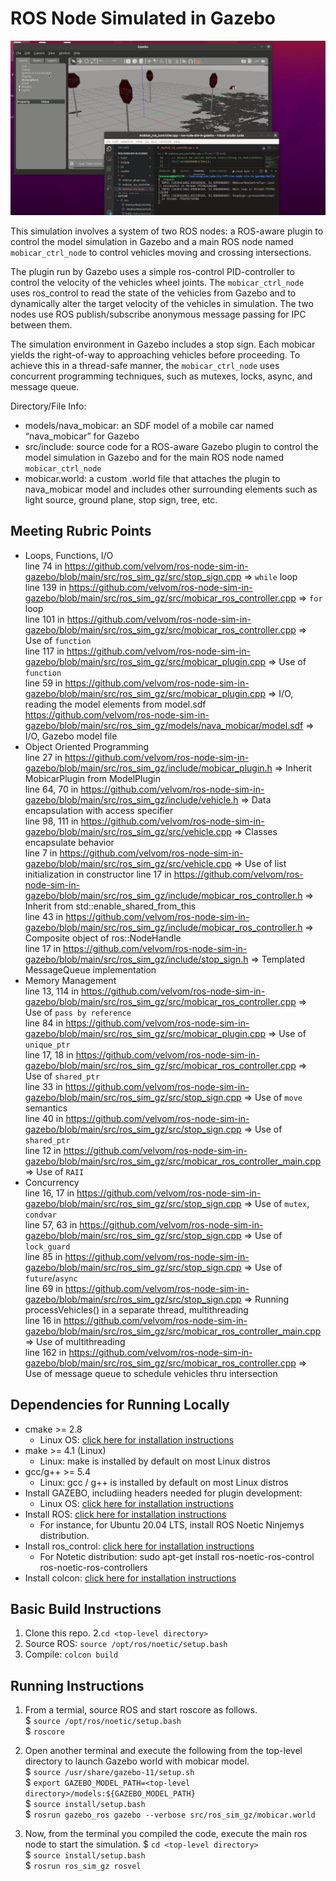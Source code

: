 # ROS Node Simulated in Gazebo

<img src="data/rosnode_simulation_gazebo.gif"/>

This simulation involves a system of two ROS nodes: a ROS-aware plugin to control the model simulation in Gazebo and a main ROS node named `mobicar_ctrl_node` to control vehicles moving and crossing intersections.

The plugin run by Gazebo uses a simple ros-control PID-controller to control the velocity of the vehicles wheel joints. The `mobicar_ctrl_node` uses ros_control to read the state of the vehicles from Gazebo and to dynamically alter the target velocity of the vehicles in simulation. The two nodes use ROS publish/subscribe anonymous message passing for IPC between them.

The simulation environment in Gazebo includes a stop sign. Each mobicar yields the right-of-way to approaching vehicles before proceeding. To achieve this in a thread-safe manner, the `mobicar_ctrl_node` uses concurrent programming techniques, such as mutexes, locks, async, and message queue.

Directory/File Info:
* models/nava_mobicar: an SDF model of a mobile car named “nava_mobicar” for Gazebo
* src/include: source code for a ROS-aware Gazebo plugin to control the model simulation in Gazebo and for the main ROS node named `mobicar_ctrl_node`
* mobicar.world: a custom .world file that attaches the plugin to nava_mobicar model and includes other surrounding elements such as light source, ground plane, stop sign, tree, etc.

## Meeting Rubric Points
* Loops, Functions, I/O  
  line 74 in https://github.com/velvom/ros-node-sim-in-gazebo/blob/main/src/ros_sim_gz/src/stop_sign.cpp => `while` loop  
  line 139 in https://github.com/velvom/ros-node-sim-in-gazebo/blob/main/src/ros_sim_gz/src/mobicar_ros_controller.cpp => `for` loop  
  line 101 in https://github.com/velvom/ros-node-sim-in-gazebo/blob/main/src/ros_sim_gz/src/mobicar_ros_controller.cpp => Use of `function`  
  line 117 in https://github.com/velvom/ros-node-sim-in-gazebo/blob/main/src/ros_sim_gz/src/mobicar_plugin.cpp => Use of `function`  
  line 59 in https://github.com/velvom/ros-node-sim-in-gazebo/blob/main/src/ros_sim_gz/src/mobicar_plugin.cpp => I/O, reading the model elements from model.sdf   
  https://github.com/velvom/ros-node-sim-in-gazebo/blob/main/src/ros_sim_gz/models/nava_mobicar/model.sdf => I/O, Gazebo model file
* Object Oriented Programming  
  line 27 in https://github.com/velvom/ros-node-sim-in-gazebo/blob/main/src/ros_sim_gz/include/mobicar_plugin.h => Inherit MobicarPlugin from ModelPlugin  
  line 64, 70 in https://github.com/velvom/ros-node-sim-in-gazebo/blob/main/src/ros_sim_gz/include/vehicle.h => Data encapsulation with access specifier  
  line 98, 111 in https://github.com/velvom/ros-node-sim-in-gazebo/blob/main/src/ros_sim_gz/src/vehicle.cpp => Classes encapsulate behavior  
  line 7 in https://github.com/velvom/ros-node-sim-in-gazebo/blob/main/src/ros_sim_gz/src/vehicle.cpp => Use of list initialization in constructor 
  line 17 in https://github.com/velvom/ros-node-sim-in-gazebo/blob/main/src/ros_sim_gz/include/mobicar_ros_controller.h => Inherit from std::enable_shared_from_this  
  line 43 in https://github.com/velvom/ros-node-sim-in-gazebo/blob/main/src/ros_sim_gz/include/mobicar_ros_controller.h => Composite object of ros::NodeHandle  
  line 17 in https://github.com/velvom/ros-node-sim-in-gazebo/blob/main/src/ros_sim_gz/include/stop_sign.h => Templated MessageQueue implementation
* Memory Management  
  line 13, 114 in https://github.com/velvom/ros-node-sim-in-gazebo/blob/main/src/ros_sim_gz/src/mobicar_ros_controller.cpp => Use of `pass by reference`  
  line 84 in https://github.com/velvom/ros-node-sim-in-gazebo/blob/main/src/ros_sim_gz/src/mobicar_plugin.cpp => Use of `unique_ptr`  
  line 17, 18 in https://github.com/velvom/ros-node-sim-in-gazebo/blob/main/src/ros_sim_gz/src/mobicar_ros_controller.cpp => Use of `shared_ptr`  
  line 33 in https://github.com/velvom/ros-node-sim-in-gazebo/blob/main/src/ros_sim_gz/src/stop_sign.cpp => Use of `move` semantics  
  line 40 in https://github.com/velvom/ros-node-sim-in-gazebo/blob/main/src/ros_sim_gz/src/stop_sign.cpp => Use of `shared_ptr`  
  line 12 in https://github.com/velvom/ros-node-sim-in-gazebo/blob/main/src/ros_sim_gz/src/mobicar_ros_controller_main.cpp => Use of `RAII`
* Concurrency  
  line 16, 17 in https://github.com/velvom/ros-node-sim-in-gazebo/blob/main/src/ros_sim_gz/src/stop_sign.cpp => Use of `mutex`, `condvar`  
  line 57, 63 in https://github.com/velvom/ros-node-sim-in-gazebo/blob/main/src/ros_sim_gz/src/stop_sign.cpp => Use of `lock_guard`  
  line 85 in https://github.com/velvom/ros-node-sim-in-gazebo/blob/main/src/ros_sim_gz/src/stop_sign.cpp => Use of `future`/`async`  
  line 69 in https://github.com/velvom/ros-node-sim-in-gazebo/blob/main/src/ros_sim_gz/src/stop_sign.cpp => Running processVehicles() in a separate thread, multithreading  
  line 16 in https://github.com/velvom/ros-node-sim-in-gazebo/blob/main/src/ros_sim_gz/src/mobicar_ros_controller_main.cpp => Use of multithreading  
  line 162 in https://github.com/velvom/ros-node-sim-in-gazebo/blob/main/src/ros_sim_gz/src/mobicar_ros_controller.cpp => Use of message queue to schedule vehicles thru intersection

## Dependencies for Running Locally
* cmake >= 2.8
  * Linux OS: [click here for installation instructions](https://cmake.org/install/)
* make >= 4.1 (Linux)
  * Linux: make is installed by default on most Linux distros
* gcc/g++ >= 5.4
  * Linux: gcc / g++ is installed by default on most Linux distros
* Install GAZEBO, includiing headers needed for plugin development:
  * Linux OS: [click here for installation instructions](http://gazebosim.org/tutorials?tut=install_ubuntu&cat=install)
* Install ROS: [click here for installation instructions](http://wiki.ros.org/ROS/Installation)
  * For instance, for Ubuntu 20.04 LTS, install ROS Noetic Ninjemys distribution.
* Install ros_control: [click here for installation instructions](http://wiki.ros.org/ros_control)
  * For Notetic distribution: sudo apt-get install ros-noetic-ros-control ros-noetic-ros-controllers
* Install colcon: [click here for installation instructions](https://colcon.readthedocs.io/en/released/user/installation.html)

## Basic Build Instructions

1. Clone this repo.
2.`cd <top-level directory>`  
3. Source ROS: `source /opt/ros/noetic/setup.bash`
4. Compile: `colcon build`

## Running Instructions

1. From a termial, source ROS and start roscore as follows.  
   $ `source /opt/ros/noetic/setup.bash`  
   $ `roscore`

2. Open another terminal and execute the following from the top-level directory to launch Gazebo world with mobicar model.  
   $ `source /usr/share/gazebo-11/setup.sh`  
   $ `export GAZEBO_MODEL_PATH=<top-level directory>/models:${GAZEBO_MODEL_PATH}`  
   $ `source install/setup.bash`  
   $ `rosrun gazebo_ros gazebo --verbose src/ros_sim_gz/mobicar.world`

3. Now, from the terminal you compiled the code, execute the main ros node to start the simulation. 
   $ `cd <top-level directory>`  
   $ `source install/setup.bash`  
   $ `rosrun ros_sim_gz rosvel`
